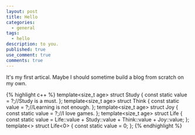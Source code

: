 ```yaml
---
layout: post
title: Hello
categories:
  - general
tags:
  - hello
description: to you.
published: true
use_comment: true
comments: true
---
```

It's my first artical. 
Maybe I should sometime build a blog from scratch on my own.

{% highlight c++ %}
template<size_t age>
struct Study {
   const static value = ?;//Study is a must.
};
template<size_t age>
struct Think {
   const static value = ?;//Learning is not enough.
};
template<size_t age>
struct Joy {
   const static value = ?;//I love games.
};
template<size_t age>
struct Life {
   const static value = Life<age-1>::value + Study<age>::value + Think<age>::value + Joy<age>::value;
};
template<>
struct Life<0> {
   const static value = 0;
};
{% endhighlight %}

